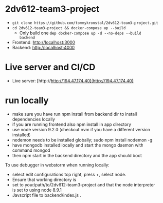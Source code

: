 # 2dv612-team3-project

* ```git clone https://github.com/tommykronstal/2dv612-team3-project.git```
* ```cd 2dv612-team3-project && docker-compose up --build```
  * Only build one `dep docker-compose up -d --no-deps --build backend`
* Frontend: [http://localhost:3000](http://localhost:3000)
* Backend: [http://localhost:4000](http://localhost:4000)

# Live server and CI/CD

* Live server: [http://http://194.47.174.40](http://194.47.174.40)

# run locally

* make sure you have run npm install from backend dir to install dependencies locally
* if you are running frontend also npm install in app directory
* use node version 9.2.0 (checkout nvm if you have a different version installed)
* nodemon needs to be installed globally; sudo npm install nodemon -g
* have mongodb installed locally and start the mongo daemon with command mongod
* then npm start in the backend directory and the app should boot

To use debugger in webstorm when running locally:
* select edit configurations top right, press +, select node.
* Ensure that working directory is
* set to your/path/to/2dv612-team3-project and that the node interpreter is set to using node 8.9.1
* Javscript file to backend/index.js .
